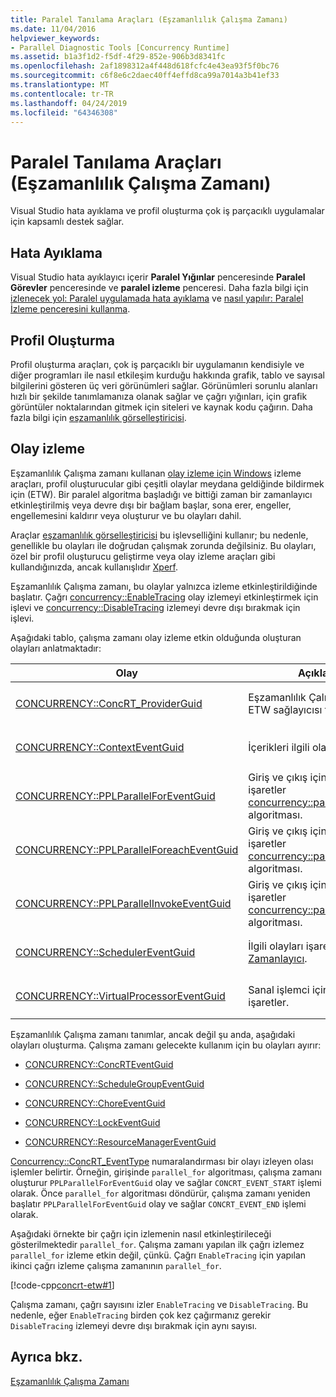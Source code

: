 ```yaml
---
title: Paralel Tanılama Araçları (Eşzamanlılık Çalışma Zamanı)
ms.date: 11/04/2016
helpviewer_keywords:
- Parallel Diagnostic Tools [Concurrency Runtime]
ms.assetid: b1a3f1d2-f5df-4f29-852e-906b3d8341fc
ms.openlocfilehash: 2af1898312a4f448d618fcfc4e43ea93f5f0bc76
ms.sourcegitcommit: c6f8e6c2daec40ff4effd8ca99a7014a3b41ef33
ms.translationtype: MT
ms.contentlocale: tr-TR
ms.lasthandoff: 04/24/2019
ms.locfileid: "64346308"
---
```

# <a name="parallel-diagnostic-tools-concurrency-runtime"></a>Paralel Tanılama Araçları (Eşzamanlılık Çalışma Zamanı)

Visual Studio hata ayıklama ve profil oluşturma çok iş parçacıklı uygulamalar için kapsamlı destek sağlar.

## <a name="debugging"></a>Hata Ayıklama

Visual Studio hata ayıklayıcı içerir **Paralel Yığınlar** penceresinde **Paralel Görevler** penceresinde ve **paralel izleme** penceresi. Daha fazla bilgi için [izlenecek yol: Paralel uygulamada hata ayıklama](/visualstudio/debugger/walkthrough-debugging-a-parallel-application) ve [nasıl yapılır: Paralel İzleme penceresini kullanma](/visualstudio/debugger/how-to-use-the-parallel-watch-window).

## <a name="profiling"></a>Profil Oluşturma

Profil oluşturma araçları, çok iş parçacıklı bir uygulamanın kendisiyle ve diğer programları ile nasıl etkileşim kurduğu hakkında grafik, tablo ve sayısal bilgilerini gösteren üç veri görünümleri sağlar. Görünümleri sorunlu alanları hızlı bir şekilde tanımlamanıza olanak sağlar ve çağrı yığınları, için grafik görüntüler noktalarından gitmek için siteleri ve kaynak kodu çağırın. Daha fazla bilgi için [eşzamanlılık görselleştiricisi](/visualstudio/profiling/concurrency-visualizer).

## <a name="event-tracing"></a>Olay izleme

Eşzamanlılık Çalışma zamanı kullanan [olay izleme için Windows](/windows/desktop/ETW/event-tracing-portal) izleme araçları, profil oluşturucular gibi çeşitli olaylar meydana geldiğinde bildirmek için (ETW). Bir paralel algoritma başladığı ve bittiği zaman bir zamanlayıcı etkinleştirilmiş veya devre dışı bir bağlam başlar, sona erer, engeller, engellemesini kaldırır veya oluşturur ve bu olayları dahil.

Araçlar [eşzamanlılık görselleştiricisi](/visualstudio/profiling/concurrency-visualizer) bu işlevselliğini kullanır; bu nedenle, genellikle bu olayları ile doğrudan çalışmak zorunda değilsiniz. Bu olayları, özel bir profil oluşturucu geliştirme veya olay izleme araçları gibi kullandığınızda, ancak kullanışlıdır [Xperf](http://go.microsoft.com/fwlink/p/?linkid=160628).

Eşzamanlılık Çalışma zamanı, bu olaylar yalnızca izleme etkinleştirildiğinde başlatır. Çağrı [concurrency::EnableTracing](reference/concurrency-namespace-functions.md#enabletracing) olay izlemeyi etkinleştirmek için işlevi ve [concurrency::DisableTracing](reference/concurrency-namespace-functions.md#disabletracing) izlemeyi devre dışı bırakmak için işlevi.

Aşağıdaki tablo, çalışma zamanı olay izleme etkin olduğunda oluşturan olayları anlatmaktadır:

|Olay|Açıklama|Değer|
|-----------|-----------------|-----------|
|[CONCURRENCY::ConcRT_ProviderGuid](reference/concurrency-namespace-constants1.md#concrt_providerguid)|Eşzamanlılık Çalışma zamanı ETW sağlayıcısı tanımlayıcısı.|`f7b697a3-4db5-4d3b-be71-c4d284e6592f`|
|[CONCURRENCY::ContextEventGuid](reference/concurrency-namespace-constants1.md#contexteventguid)|İçerikleri ilgili olayları işaretler.|`5727a00f-50be-4519-8256-f7699871fecb`|
|[CONCURRENCY::PPLParallelForEventGuid](reference/concurrency-namespace-constants1.md#pplparallelforeventguid)|Giriş ve çıkış için çağrıları işaretler [concurrency::parallel_for](reference/concurrency-namespace-functions.md#parallel_for) algoritması.|`31c8da6b-6165-4042-8b92-949e315f4d84`|
|[CONCURRENCY::PPLParallelForeachEventGuid](reference/concurrency-namespace-constants1.md#pplparallelforeacheventguid)|Giriş ve çıkış için çağrıları işaretler [concurrency::parallel_for_each](reference/concurrency-namespace-functions.md#parallel_for_each) algoritması.|`5cb7d785-9d66-465d-bae1-4611061b5434`|
|[CONCURRENCY::PPLParallelInvokeEventGuid](reference/concurrency-namespace-constants1.md#pplparallelinvokeeventguid)|Giriş ve çıkış için çağrıları işaretler [concurrency::parallel_invoke](reference/concurrency-namespace-functions.md#parallel_invoke) algoritması.|`d1b5b133-ec3d-49f4-98a3-464d1a9e4682`|
|[CONCURRENCY::SchedulerEventGuid](reference/concurrency-namespace-constants1.md#schedulereventguid)|İlgili olayları işaretler [Görev Zamanlayıcı](../../parallel/concrt/task-scheduler-concurrency-runtime.md).|`e2091f8a-1e0a-4731-84a2-0dd57c8a5261`|
|[CONCURRENCY::VirtualProcessorEventGuid](reference/concurrency-namespace-constants1.md#virtualprocessoreventguid)|Sanal işlemci için ilgili olayları işaretler.|`2f27805f-1676-4ecc-96fa-7eb09d44302f`|

Eşzamanlılık Çalışma zamanı tanımlar, ancak değil şu anda, aşağıdaki olayları oluşturma. Çalışma zamanı gelecekte kullanım için bu olayları ayırır:

- [CONCURRENCY::ConcRTEventGuid](reference/concurrency-namespace-constants1.md#concrteventguid)

- [CONCURRENCY::ScheduleGroupEventGuid](reference/concurrency-namespace-constants1.md#schedulereventguid)

- [CONCURRENCY::ChoreEventGuid](reference/concurrency-namespace-constants1.md#choreeventguid)

- [CONCURRENCY::LockEventGuid](reference/concurrency-namespace-constants1.md#lockeventguid)

- [CONCURRENCY::ResourceManagerEventGuid](reference/concurrency-namespace-constants1.md#resourcemanagereventguid)

[Concurrency::ConcRT_EventType](reference/concurrency-namespace-enums.md#concrt_eventtype) numaralandırması bir olayı izleyen olası işlemler belirtir. Örneğin, girişinde `parallel_for` algoritması, çalışma zamanı oluşturur `PPLParallelForEventGuid` olay ve sağlar `CONCRT_EVENT_START` işlemi olarak. Önce `parallel_for` algoritması döndürür, çalışma zamanı yeniden başlatır `PPLParallelForEventGuid` olay ve sağlar `CONCRT_EVENT_END` işlemi olarak.

Aşağıdaki örnekte bir çağrı için izlemenin nasıl etkinleştirileceği gösterilmektedir `parallel_for`. Çalışma zamanı yapılan ilk çağrı izlemez `parallel_for` izleme etkin değil, çünkü. Çağrı `EnableTracing` için yapılan ikinci çağrı izleme çalışma zamanının `parallel_for`.

[!code-cpp[concrt-etw#1](../../parallel/concrt/codesnippet/cpp/parallel-diagnostic-tools-concurrency-runtime_1.cpp)]

Çalışma zamanı, çağrı sayısını izler `EnableTracing` ve `DisableTracing`. Bu nedenle, eğer `EnableTracing` birden çok kez çağırmanız gerekir `DisableTracing` izlemeyi devre dışı bırakmak için aynı sayısı.

## <a name="see-also"></a>Ayrıca bkz.

[Eşzamanlılık Çalışma Zamanı](../../parallel/concrt/concurrency-runtime.md)
